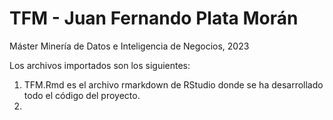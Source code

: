 # TFM - Juan Fernando Plata Morán
Máster Minería de Datos e Inteligencia de Negocios, 2023

Los archivos importados son los siguientes:

1. TFM.Rmd es el archivo rmarkdown de RStudio donde se ha desarrollado todo el código del proyecto.
2. 
